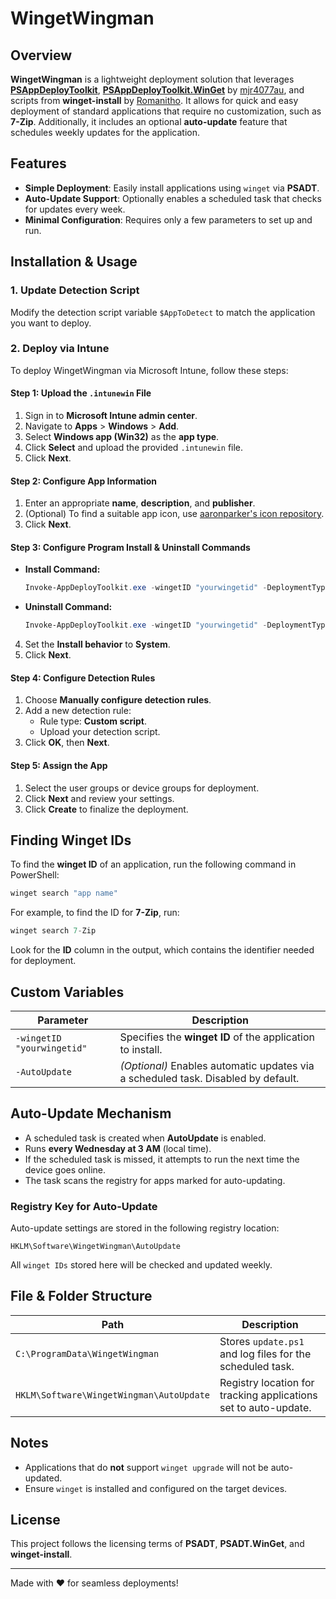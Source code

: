 # WingetWingman

## Overview
**WingetWingman** is a lightweight deployment solution that leverages **[PSAppDeployToolkit](https://github.com/PSAppDeployToolkit/PSAppDeployToolkit)**, **[PSAppDeployToolkit.WinGet](https://github.com/mjr4077au/PSAppDeployToolkit.WinGet/)** by [mjr4077au](https://github.com/mjr4077au), and scripts from **winget-install** by [Romanitho](https://github.com/Romanitho). It allows for quick and easy deployment of standard applications that require no customization, such as **7-Zip**. Additionally, it includes an optional **auto-update** feature that schedules weekly updates for the application.

## Features
- **Simple Deployment**: Easily install applications using `winget` via **PSADT**.
- **Auto-Update Support**: Optionally enables a scheduled task that checks for updates every week.
- **Minimal Configuration**: Requires only a few parameters to set up and run.

## Installation & Usage
### 1. Update Detection Script
Modify the detection script variable `$AppToDetect` to match the application you want to deploy.

### 2. Deploy via Intune
To deploy WingetWingman via Microsoft Intune, follow these steps:

#### Step 1: Upload the `.intunewin` File
1. Sign in to **Microsoft Intune admin center**.
2. Navigate to **Apps** > **Windows** > **Add**.
3. Select **Windows app (Win32)** as the **app type**.
4. Click **Select** and upload the provided `.intunewin` file.
5. Click **Next**.

#### Step 2: Configure App Information
1. Enter an appropriate **name**, **description**, and **publisher**.
2. (Optional) To find a suitable app icon, use [aaronparker's icon repository](https://github.com/aaronparker/icons).
3. Click **Next**.

#### Step 3: Configure Program Install & Uninstall Commands
- **Install Command:**
  ```powershell
  Invoke-AppDeployToolkit.exe -wingetID "yourwingetid" -DeploymentType Install -DeployMode Silent -AutoUpdate
  ```
- **Uninstall Command:**
  ```powershell
  Invoke-AppDeployToolkit.exe -wingetID "yourwingetid" -DeploymentType Uninstall -DeployMode Silent
  ```
4. Set the **Install behavior** to **System**.
5. Click **Next**.

#### Step 4: Configure Detection Rules
1. Choose **Manually configure detection rules**.
2. Add a new detection rule:
   - Rule type: **Custom script**.
   - Upload your detection script.
3. Click **OK**, then **Next**.

#### Step 5: Assign the App
1. Select the user groups or device groups for deployment.
2. Click **Next** and review your settings.
3. Click **Create** to finalize the deployment.

## Finding Winget IDs
To find the **winget ID** of an application, run the following command in PowerShell:
```powershell
winget search "app name"
```
For example, to find the ID for **7-Zip**, run:
```powershell
winget search 7-Zip
```
Look for the **ID** column in the output, which contains the identifier needed for deployment.

## Custom Variables
| Parameter   | Description |
|------------|-------------|
| `-wingetID "yourwingetid"` | Specifies the **winget ID** of the application to install. |
| `-AutoUpdate` | *(Optional)* Enables automatic updates via a scheduled task. Disabled by default. |

## Auto-Update Mechanism
- A scheduled task is created when **AutoUpdate** is enabled.
- Runs **every Wednesday at 3 AM** (local time).
- If the scheduled task is missed, it attempts to run the next time the device goes online.
- The task scans the registry for apps marked for auto-updating.

### Registry Key for Auto-Update
Auto-update settings are stored in the following registry location:
```
HKLM\Software\WingetWingman\AutoUpdate
```
All `winget IDs` stored here will be checked and updated weekly.

## File & Folder Structure
| Path | Description |
|------|-------------|
| `C:\ProgramData\WingetWingman` | Stores `update.ps1` and log files for the scheduled task. |
| `HKLM\Software\WingetWingman\AutoUpdate` | Registry location for tracking applications set to auto-update. |

## Notes
- Applications that do **not** support `winget upgrade` will not be auto-updated.
- Ensure `winget` is installed and configured on the target devices.

## License
This project follows the licensing terms of **PSADT**, **PSADT.WinGet**, and **winget-install**.

---
Made with ❤️ for seamless deployments!
